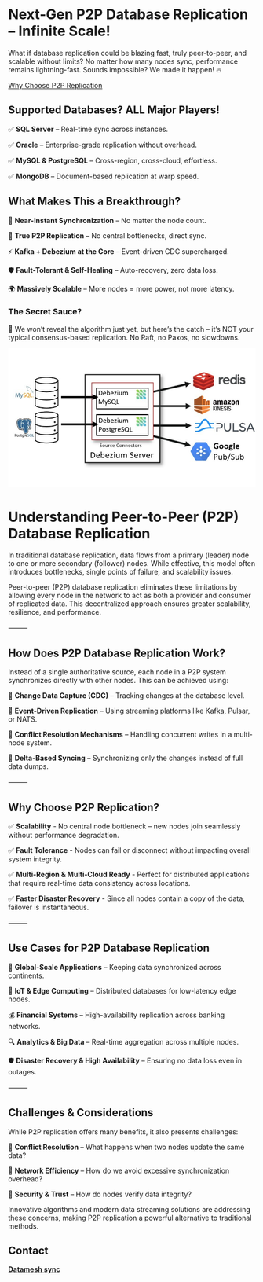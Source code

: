 # Next-Gen P2P Database Replication – Infinite Scale!

What if database replication could be blazing fast, truly peer-to-peer, and scalable without limits? No matter how many nodes sync, performance remains lightning-fast. Sounds impossible? We made it happen! 🔥

[Why Choose P2P Replication](#why-choose-p2p-replication)

## Supported Databases? ALL Major Players!

✅ **SQL Server** – Real-time sync across instances.

✅ **Oracle** – Enterprise-grade replication without overhead.

✅ **MySQL & PostgreSQL** – Cross-region, cross-cloud, effortless.

✅ **MongoDB** – Document-based replication at warp speed.

## What Makes This a Breakthrough?

🚀 **Near-Instant Synchronization** – No matter the node count.

🔗 **True P2P Replication** – No central bottlenecks, direct sync.

⚡ **Kafka + Debezium at the Core** – Event-driven CDC supercharged.

🛡️ **Fault-Tolerant & Self-Healing** – Auto-recovery, zero data loss.

🌍 **Massively Scalable** – More nodes = more power, not more latency.


### The Secret Sauce?

🔐 We won’t reveal the algorithm just yet, but here’s the catch – it’s NOT your typical consensus-based replication. No Raft, no Paxos, no slowdowns.

![image](images/IMG_0810.JPG)

# Understanding Peer-to-Peer (P2P) Database Replication

In traditional database replication, data flows from a primary (leader) node to one or more secondary (follower) nodes. While effective, this model often introduces bottlenecks, single points of failure, and scalability issues.

Peer-to-peer (P2P) database replication eliminates these limitations by allowing every node in the network to act as both a provider and consumer of replicated data. This decentralized approach ensures greater scalability, resilience, and performance.

⸻

## How Does P2P Database Replication Work?

Instead of a single authoritative source, each node in a P2P system synchronizes directly with other nodes. This can be achieved using:

🔹 **Change Data Capture (CDC)** – Tracking changes at the database level.

🔹 **Event-Driven Replication** – Using streaming platforms like Kafka, Pulsar, or NATS.

🔹 **Conflict Resolution Mechanisms** – Handling concurrent writes in a multi-node system.

🔹 **Delta-Based Syncing** – Synchronizing only the changes instead of full data dumps.


⸻

## Why Choose P2P Replication?

✅ **Scalability** - No central node bottleneck – new nodes join seamlessly without performance degradation.

✅ **Fault Tolerance** - Nodes can fail or disconnect without impacting overall system integrity.

✅ **Multi-Region & Multi-Cloud Ready** - Perfect for distributed applications that require real-time data consistency across locations.

✅ **Faster Disaster Recovery** - Since all nodes contain a copy of the data, failover is instantaneous.

⸻

## Use Cases for P2P Database Replication

🚀 **Global-Scale Applications** – Keeping data synchronized across continents.

📡 **IoT & Edge Computing** – Distributed databases for low-latency edge nodes.

💰 **Financial Systems** – High-availability replication across banking networks.

🔍 **Analytics & Big Data** – Real-time aggregation across multiple nodes.

🛡️ **Disaster Recovery & High Availability** – Ensuring no data loss even in outages.

⸻

## Challenges & Considerations

While P2P replication offers many benefits, it also presents challenges:

🔹 **Conflict Resolution** – What happens when two nodes update the same data?

🔹 **Network Efficiency** – How do we avoid excessive synchronization overhead?

🔹 **Security & Trust** – How do nodes verify data integrity?

Innovative algorithms and modern data streaming solutions are addressing these concerns, making P2P replication a powerful alternative to traditional methods.

## Contact 

[**Datamesh sync**](mailto:dbdeveloperexpert@gmail.com)

